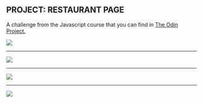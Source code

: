 ## PROJECT: RESTAURANT PAGE

A challenge from the Javascript course that you can find in [The Odin Project.](https://www.theodinproject.com/courses/javascript/lessons/restaurant-page)

<img src="./assets/img/app/home.png">

<hr>

<img src="./assets/img/app/menu.png">

<hr>

<img src="./assets/img/app/about.png">

<hr>

<img src="./assets/img/app/contact.png">